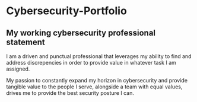 
# Cybersecurity-Portfolio

## My working cybersecurity professional statement

I am a driven and punctual professional that leverages my ability to find and address discrepencies in order to provide value in whatever task I am assigned.  

My passion to constantly expand my horizon in cybersecurity and provide tangible value to the people I serve, alongside a team with equal values, drives me to provide the best security posture I can.
